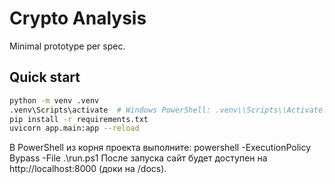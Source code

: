 # Crypto Analysis

Minimal prototype per spec.

## Quick start

```bash
python -m venv .venv
.venv\Scripts\activate  # Windows PowerShell: .venv\\Scripts\\Activate.ps1
pip install -r requirements.txt
uvicorn app.main:app --reload
```
В PowerShell из корня проекта выполните:
powershell -ExecutionPolicy Bypass -File .\run.ps1
После запуска сайт будет доступен на http://localhost:8000 (доки на /docs).






